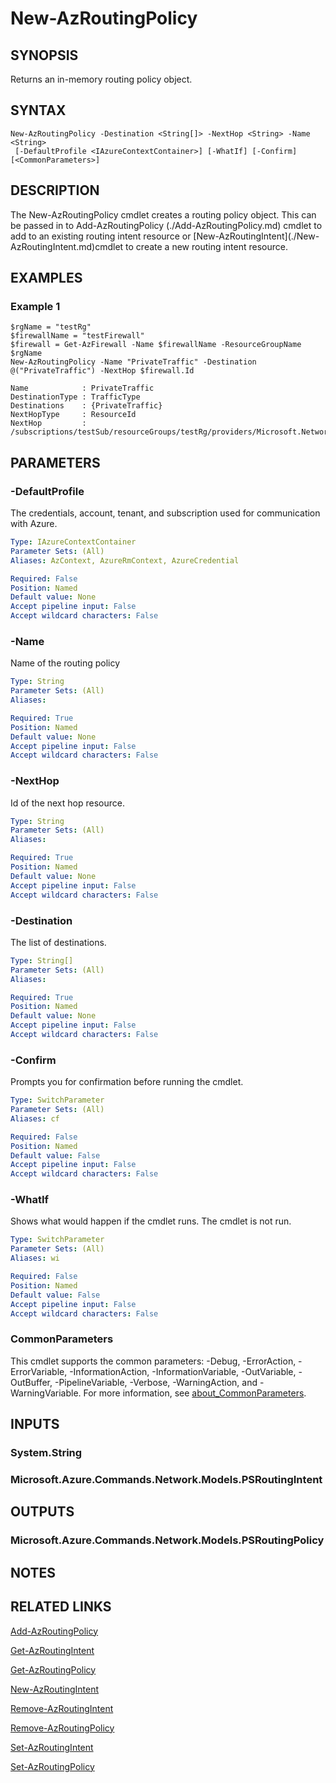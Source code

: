﻿---
external help file: Microsoft.Azure.PowerShell.Cmdlets.Network.dll-Help.xml
Module Name: Az.Network
online version: https://learn.microsoft.com/powershell/module/az.network/new-azroutingpolicy
schema: 2.0.0
---

# New-AzRoutingPolicy

## SYNOPSIS
Returns an in-memory routing policy object.

## SYNTAX

```
New-AzRoutingPolicy -Destination <String[]> -NextHop <String> -Name <String>
 [-DefaultProfile <IAzureContextContainer>] [-WhatIf] [-Confirm] [<CommonParameters>]
```

## DESCRIPTION
The New-AzRoutingPolicy cmdlet creates a routing policy object.
This can be passed in to Add-AzRoutingPolicy (./Add-AzRoutingPolicy.md) cmdlet to add to an existing routing intent resource or \[New-AzRoutingIntent\](./New-AzRoutingIntent.md)cmdlet to create a new routing intent resource.

## EXAMPLES

### Example 1
```
$rgName = "testRg"
$firewallName = "testFirewall"
$firewall = Get-AzFirewall -Name $firewallName -ResourceGroupName $rgName
New-AzRoutingPolicy -Name "PrivateTraffic" -Destination @("PrivateTraffic") -NextHop $firewall.Id

Name            : PrivateTraffic
DestinationType : TrafficType
Destinations    : {PrivateTraffic}
NextHopType     : ResourceId
NextHop         : /subscriptions/testSub/resourceGroups/testRg/providers/Microsoft.Network/azureFirewalls/testFirewall
```

## PARAMETERS

### -DefaultProfile
The credentials, account, tenant, and subscription used for communication with Azure.

```yaml
Type: IAzureContextContainer
Parameter Sets: (All)
Aliases: AzContext, AzureRmContext, AzureCredential

Required: False
Position: Named
Default value: None
Accept pipeline input: False
Accept wildcard characters: False
```

### -Name
Name of the routing policy

```yaml
Type: String
Parameter Sets: (All)
Aliases:

Required: True
Position: Named
Default value: None
Accept pipeline input: False
Accept wildcard characters: False
```

### -NextHop
Id of the next hop resource.

```yaml
Type: String
Parameter Sets: (All)
Aliases:

Required: True
Position: Named
Default value: None
Accept pipeline input: False
Accept wildcard characters: False
```

### -Destination
The list of destinations.

```yaml
Type: String[]
Parameter Sets: (All)
Aliases:

Required: True
Position: Named
Default value: None
Accept pipeline input: False
Accept wildcard characters: False
```

### -Confirm
Prompts you for confirmation before running the cmdlet.

```yaml
Type: SwitchParameter
Parameter Sets: (All)
Aliases: cf

Required: False
Position: Named
Default value: False
Accept pipeline input: False
Accept wildcard characters: False
```

### -WhatIf
Shows what would happen if the cmdlet runs.
The cmdlet is not run.

```yaml
Type: SwitchParameter
Parameter Sets: (All)
Aliases: wi

Required: False
Position: Named
Default value: False
Accept pipeline input: False
Accept wildcard characters: False
```

### CommonParameters
This cmdlet supports the common parameters: -Debug, -ErrorAction, -ErrorVariable, -InformationAction, -InformationVariable, -OutVariable, -OutBuffer, -PipelineVariable, -Verbose, -WarningAction, and -WarningVariable. For more information, see [about_CommonParameters](http://go.microsoft.com/fwlink/?LinkID=113216).

## INPUTS

### System.String
### Microsoft.Azure.Commands.Network.Models.PSRoutingIntent
## OUTPUTS

### Microsoft.Azure.Commands.Network.Models.PSRoutingPolicy
## NOTES

## RELATED LINKS

[Add-AzRoutingPolicy]()

[Get-AzRoutingIntent]()

[Get-AzRoutingPolicy]()

[New-AzRoutingIntent]()

[Remove-AzRoutingIntent]()

[Remove-AzRoutingPolicy]()

[Set-AzRoutingIntent]()

[Set-AzRoutingPolicy]()


